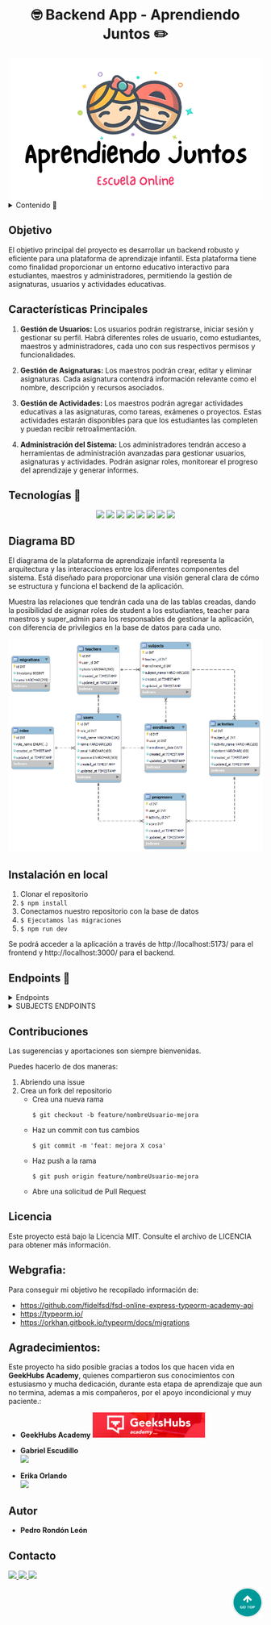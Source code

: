 # <h1 align="center"> 🤓 Backend App - Aprendiendo Juntos ✏️</h1>

<div style="text-align: center;"><img src= "./assets/Logo_Learningto_hori.png" width="500"/></div>

<details>
  <summary> Contenido 📝</summary>
  <ol>
    <li><a href="#objetivo">Objetivo</a></li>
    <li><a href="#características-principales">Características Principales</a></li>
    <li><a href="#tecnologías-">Tecnologías</a></li>
    <li><a href="#diagrama-bd">Diagrama</a></li>
    <li><a href="#instalación-en-local">Instalación</a></li>
    <li><a href="#endpoints-">Endpoints</a></li>
    <li><a href="#contribuciones">Contribuciones</a></li>
    <li><a href="#licencia">Licencia</a></li>
    <li><a href="#webgrafia">Webgrafia</a></li>
    <li><a href="#agradecimientos">Agradecimientos</a></li>
    <li><a href="#contacto">Contacto</a></li>
  </ol>
</details>

## Objetivo
El objetivo principal del proyecto es desarrollar un backend robusto y eficiente para una plataforma de aprendizaje infantil. Esta plataforma tiene como finalidad proporcionar un entorno educativo interactivo para estudiantes, maestros y administradores, permitiendo la gestión de asignaturas, usuarios y actividades educativas.

## Características Principales
1. **Gestión de Usuarios:** Los usuarios podrán registrarse, iniciar sesión y gestionar su perfil. Habrá diferentes roles de usuario, como estudiantes, maestros y administradores, cada uno con sus respectivos permisos y funcionalidades.

2. **Gestión de Asignaturas:** Los maestros podrán crear, editar y eliminar asignaturas. Cada asignatura contendrá información relevante como el nombre, descripción y recursos asociados.

3. **Gestión de Actividades:** Los maestros podrán agregar actividades educativas a las asignaturas, como tareas, exámenes o proyectos. Estas actividades estarán disponibles para que los estudiantes las completen y puedan recibir retroalimentación.

4. **Administración del Sistema:** Los administradores tendrán acceso a herramientas de administración avanzadas para gestionar usuarios, asignaturas y actividades. Podrán asignar roles, monitorear el progreso del aprendizaje y generar informes.

## Tecnologías 🚀
<div align="center">

<img src= "https://img.shields.io/badge/typescript-%23007ACC.svg?style=for-the-badge&logo=typescript&logoColor=white"/>
<img src= "https://img.shields.io/badge/mysql-%2300f.svg?style=for-the-badge&logo=mysql&logoColor=white"/>

<img src= "https://img.shields.io/badge/git-%23F05033.svg?style=for-the-badge&logo=git&logoColor=white"/>
<img src= "https://img.shields.io/badge/node.js-026E00?style=for-the-badge&logo=node.js&logoColor=white"/>
<img src= "https://img.shields.io/badge/express.js-%23404d59.svg?style=for-the-badge&logo=express&logoColor=%2361DAFB"/>
<img src= "https://img.shields.io/badge/NODEMON-%23323330.svg?style=for-the-badge&logo=nodemon&logoColor=%BBDEAD"/>
<img src= "https://img.shields.io/badge/JWT-black?style=for-the-badge&logo=JSON%20web%20tokens"/>
<img src= "https://user-images.githubusercontent.com/30929568/112730670-de09a480-8f58-11eb-9875-0d9ebb87fbd6.png" style="height: 28px"/>

 </div>


## Diagrama BD
El diagrama de la plataforma de aprendizaje infantil representa la arquitectura y las interacciones entre los diferentes componentes del sistema. Está diseñado para proporcionar una visión general clara de cómo se estructura y funciona el backend de la aplicación. 

Muestra las relaciones que tendrán cada una de las tablas creadas, dando la posibilidad de asignar roles de student a los estudiantes, teacher para maestros y super_admin para los responsables de gestionar la aplicación, con diferencia de privilegios en la base de datos para cada uno. 
<div style="text-align: center;">
 <img src= "./assets/diagrama_bd.png" style="height: 600"/>
</div>

## Instalación en local
1. Clonar el repositorio
2. ` $ npm install `
3. Conectamos nuestro repositorio con la base de datos 
4. ``` $ Ejecutamos las migraciones ``` 
5. ``` $ npm run dev ``` 

Se podrá acceder a la aplicación a través de http://localhost:5173/ para el frontend y http://localhost:3000/ para el backend.

## Endpoints 📍
<details>
<summary>Endpoints</summary>

- USERS
    - REGISTER

            POST http://localhost:3000/user/register

        body:
        ``` js
            {
                "nick_name": "David1312",
                "name":"David",
                "email": "david@david.com",
                "password": "123456"
            }
        ```
        - REGISTER NEW TEACHER

            POST http://localhost:3000/user/createteacher

            body:
        ``` js
            {
                "nick_name": "David1312",
                "name":"David",
                "email": "david@david.com",
                "password": "123456"
                "photo":"http://",
                "subject": "matematica"
            }
        ```

    - LOGIN

            POST http://localhost:3000/user/login  

        body:
        ``` js
            {
                "email": "david@david.com",
                "password": "123456"
            }
        ```

    - PROFILE

          GET http://localhost:3000/user/:id

    - Insertamos el ID del user para que nos muestre todos los datos

    - UPDATE

          PATCH http://localhost:3000/user/:id

    body:

    ```js
        {
            "name": "NewUserNew",
            "password": "NewPrinces1234@",
            "phone_number": "55555559"
        }
    ```

    - GET ALL TEACHERS

          GET http://localhost:3000/api/teachers/list

    - GET ALL USERS

          GET http://localhost:3000/users/allusers

    - REMOVE USER

          DELETE http://localhost:3000/users/:id

</details>
<details>
<summary>SUBJECTS ENDPOINTS</summary>

- SUBJECTS
    - CREATE 

              POST http://localhost:3000/api/subjects/newSubject

    body:

    ```js
        {
            "user_id": "1",
            "teacher_id": "1",
            "activity_id": "1",
            "subject_name": "Matematica",
        }

    ```

    - UPDATE

          PATCH http://localhost:3000/api/subjects/:id

    body:

    ```js
        {
            "user_id": "1",
            "teacher_id": "1",
            "activity_id": "1",
            "subject_name": "Ingles",
        }
    ```

    - DELETE

          DELETE http://localhost:3000/subjects/:id

    - GET ALL SUBJECTS BY STUDENT

          GET http://localhost:3000/subjects/user/:id

    - GET ALL SUBJECTS BY TEACHER

          GET http://localhost:3000/subjects/teacher/:id

</details>


## Contribuciones
Las sugerencias y aportaciones son siempre bienvenidas.  

Puedes hacerlo de dos maneras:

1. Abriendo una issue
2. Crea un fork del repositorio
    - Crea una nueva rama  
        ```
        $ git checkout -b feature/nombreUsuario-mejora
        ```
    - Haz un commit con tus cambios 
        ```
        $ git commit -m 'feat: mejora X cosa'
        ```
    - Haz push a la rama 
        ```
        $ git push origin feature/nombreUsuario-mejora
        ```
    - Abre una solicitud de Pull Request

## Licencia
Este proyecto está bajo la Licencia MIT. Consulte el archivo de LICENCIA para obtener más información.

## Webgrafia:
Para conseguir mi objetivo he recopilado información de:
- https://github.com/fidelfsd/fsd-online-express-typeorm-academy-api
- https://typeorm.io/
- https://orkhan.gitbook.io/typeorm/docs/migrations

## Agradecimientos:

Este proyecto ha sido posible gracias a todos los que hacen vida en **GeekHubs Academy**, quienes compartieron sus conocimientos con estusiasmo y mucha dedicación, durante esta etapa de aprendizaje que aun no termina, ademas a mis compañeros, por el apoyo incondicional y muy paciente.:

- **GeekHubs Academy** 
<a href="https://geekshubsacademy.com/" target="_blank"><img src="./assets/GeeksHubs-Academy-Card.png" style="max-height: 50px; width: 600;" target="_blank"></a>

- **Gabriel Escudillo**  
<a href="https://github.com/GabrielEscudillo" target="_blank"><img src="https://img.shields.io/badge/github-24292F?style=for-the-badge&logo=github&logoColor=white" target="_blank"></a> 

- **Erika Orlando**  
<a href="https://github.com/AkireOrl" target="_blank"><img src="https://img.shields.io/badge/github-24292F?style=for-the-badge&logo=github&logoColor=white" target="_blank"></a>

## Autor

- **Pedro Rondón León**

## Contacto   
<a href = "mailto:pedro.rondonx@gmail.com"  target="_blank">
<img src="https://img.shields.io/badge/Gmail-C6362C?style=for-the-badge&logo=gmail&logoColor=white" target="_blank">
</a>
<a href="https://github.com/pedrowolfr"  target="_blank">
    <img src= "https://img.shields.io/badge/GitHub-100000?style=for-the-badge&logo=github&logoColor=white"  target="_blank"/>
</a>  
<a href="https://www.linkedin.com/in/pedro-rond%C3%B3n-leon-1224ba168/" target="_blank">
<img src="https://img.shields.io/badge/-LinkedIn-%230077B5?style=for-the-badge&logo=linkedin&logoColor=white" target="_blank" >
</a> 

[<img src="./assets/top.png" width="60"  align="right"/>](#) 
